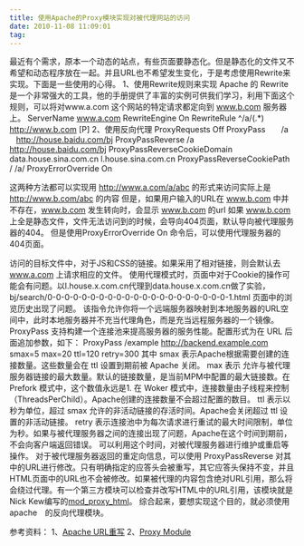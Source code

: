 ```yaml
---
title: 使用Apache的Proxy模块实现对被代理网站的访问
date: 2010-11-08 11:09:01
tag: 
---
```


最近有个需求，原本一个动态的站点，有些页面要静态化。但是静态化的文件又不希望和动态程序放在一起。并且URL也不希望发生变化，于是考虑使用Rewrite来实现。下面是一些使用的心得。
1、使用Rewrite规则来实现
Apache 的 Rewrite 是一个非常强大的工具，他的手册提供了丰富的实例可供我们学习，利用下面这个规则，可以将对www.a.com 这个网站的特定请求都定向到 www.b.com 服务器上。
ServerName www.a.com
RewriteEngine On
RewriteRule ^/a/(.*) http://www.b.com [P]
2、使用反向代理
ProxyRequests Off
ProxyPass       /a      http://house.baidu.com/bj
ProxyPassReverse /a     http://house.baidu.com/bj
ProxyPassReverseCookieDomain data.house.sina.com.cn l.house.sina.com.cn
ProxyPassReverseCookiePath / /a/
ProxyErrorOverride On


这两种方法都可以实现用 http://www.a.com/a/abc 的形式来访问实际上是 http://www.b.com/abc 的内容
但是，如果用户输入的URL在 www.b.com 中并不存在，www.b.com 发生转向时，会显示 www.b.com 的url
如果 www.b.com 上全是静态文件，文件无法访问到的时候，会导向404页面，默认导向被代理服务器的404。
但是使用ProxyErrorOverride On 命令后，可以使用代理服务器的404页面。


访问的目标文件中，对于JS和CSS的链接。如果采用了相对链接，则会默认去 www.a.com 上请求相应的文件。
使用代理模式时，页面中对于Cookie的操作可能会有问题。以l.house.x.com.cn代理到data.house.x.com.cn做了实验，
bj/search/0-0-0-0-0-0-0-0-0-0-0-0-0-0-0-0-0-0-0-0-0-1.html 页面中的浏览历史出现了问题。
该指令允许你将一个远端服务器映射到本地服务器的URL空间中，此时本地服务器并不充当代理角色，而是充当远程服务器的一个镜像。
ProxyPass 支持构建一个连接池来提高服务器的服务性能。配置形式为在 URL 后面追加参数，如下：
ProxyPass /example http://backend.example.com smax=5 max=20 ttl=120 retry=300
其中
smax 表示Apache根据需要创建的连接数量。这些数量会在 ttl 设置到期前被 Apache 关闭。
max 表示 允许与被代理服务器链接的最大数量。默认的链接数量，是当前MPM中配置的最大链接数。在Prefork 模式中，这个数值永远是1.
在 Woker 模式中，连接数量由子线程来控制（ThreadsPerChild）。Apache创建的连接数量不会超过配置的数目。
ttl 表示以秒为单位，超过 smax 允许的非活动链接的存活时间。Apache会关闭超过 ttl 设置的非活动链接。
retry 表示连接池中为每次请求进行重试的最大时间限制，单位为秒。如果与被代理服务器之间的连接出现了问题，Apache在这个时间到期前，不会向客户端返回错误。
可以利用这个时间，对被代理服务器进行维护或重启等操作。
对于被代理服务器返回的重定向信息，可以使用 ProxyPassReverse 对其中的URL进行修改。只有明确指定的应答头会被重写，其它应答头保持不变，并且HTML页面中的URL也不会被修改。如果被代理的内容包含绝对URL引用，那么将会绕过代理。有一个第三方模块可以检查并改写HTML中的URL引用，该模块就是Nick Kew编写的[mod_proxy_html](http://apache.webthing.com/mod_proxy_html/)。
综合起来，要想实现这个目的，就必须使用 apache　的反向代理模块。


参考资料：
1、[Apache URL重写](http://lamp.linux.gov.cn/Apache/ApacheMenu/rewrite/index.html)
2、[Proxy Module](http://lamp.linux.gov.cn/Apache/ApacheMenu/mod/mod_proxy.html#access)












